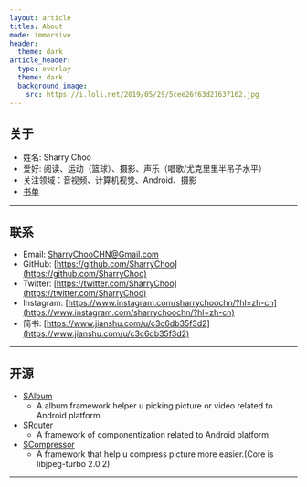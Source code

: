 ```yaml
---
layout: article
titles: About
mode: immersive
header:
  theme: dark
article_header:
  type: overlay
  theme: dark
  background_image:
    src: https://i.loli.net/2019/05/29/5cee26f63d21637162.jpg
---
```


## 关于
- 姓名: Sharry Choo
- 爱好: 阅读、运动（篮球）、摄影、声乐（唱歌/尤克里里半吊子水平）
- 关注领域：音视频、计算机视觉、Android、摄影
- [书单](https://sharrychoo.github.io/blog/book-list/overview)

---

## 联系
- Email: SharryChooCHN@Gmail.com
- GitHub: [https://github.com/SharryChoo](https://github.com/SharryChoo)
- Twitter: [https://twitter.com/SharryChoo](https://twitter.com/SharryChoo)
- Instagram: [https://www.instagram.com/sharrychoochn/?hl=zh-cn](https://www.instagram.com/sharrychoochn/?hl=zh-cn)
- 简书: [https://www.jianshu.com/u/c3c6db35f3d2](https://www.jianshu.com/u/c3c6db35f3d2)

---

## 开源
- [SAlbum](https://github.com/SharryChoo/SAlbum)
  - A album framework helper u picking picture or video related to Android platform
- [SRouter](https://github.com/SharryChoo/SRouter)
  - A framework of componentization related to Android platform
- [SCompressor](https://github.com/SharryChoo/SCompressor)
  - A framework that help u compress picture more easier.(Core is libjpeg-turbo 2.0.2)

---